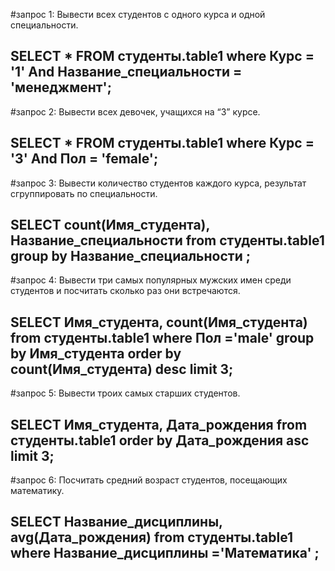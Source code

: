 #запрос 1: Вывести всех студентов с одного курса и одной специальности.

SELECT * FROM студенты.table1 where Курс = '1' And Название_специальности = 'менеджмент';
---
#запрос 2: Вывести всех девочек, учащихся на “3” курсе.

SELECT * FROM студенты.table1 where Курс = '3' And Пол = 'female';
---
#запрос 3: Вывести количество студентов каждого курса, результат сгруппировать по специальности.

SELECT count(Имя_студента), Название_специальности from студенты.table1 group by Название_специальности ;
---
#запрос 4: Вывести три самых популярных мужских имен среди студентов и посчитать сколько раз они встречаются.

SELECT Имя_студента, count(Имя_студента) from студенты.table1 where Пол ='male' group by Имя_студента order by count(Имя_студента) desc limit 3;
---
#запрос 5: Вывести троих самых старших студентов.

SELECT Имя_студента, Дата_рождения from студенты.table1 order by Дата_рождения asc limit 3;
---
#запрос 6: Посчитать средний возраст студентов, посещающих математику.

SELECT Название_дисциплины, avg(Дата_рождения) from студенты.table1 where Название_дисциплины ='Математика' ;
---
